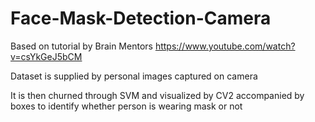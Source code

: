 # Face-Mask-Detection-Camera

Based on tutorial by Brain Mentors https://www.youtube.com/watch?v=csYkGeJ5bCM

Dataset is supplied by personal images captured on camera

It is then churned through SVM and visualized by CV2 accompanied by boxes to identify whether person is wearing mask or not
